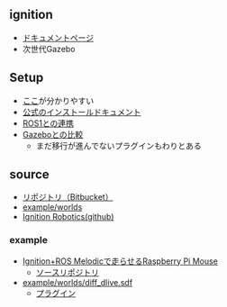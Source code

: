 ## ignition
  - [ドキュメントページ](https://ignitionrobotics.org/docs)
  - 次世代Gazebo

## Setup
  - [ここ](https://products.rt-net.jp/micromouse/archives/8764)が分かりやすい
  - [公式のインストールドキュメント](https://ignitionrobotics.org/docs/citadel)
  - [ROS1との連携](https://ignitionrobotics.org/docs/citadel/ros_integration)
  - [Gazeboとの比較](https://ignitionrobotics.org/docs/citadel/comparison)
    - まだ移行が進んでないプラグインもわりとある

## source
  - [リポジトリ（Bitbucket）](https://bitbucket.org/ignitionrobotics/ign-gazebo/src/default/)
  - [example/worlds](https://bitbucket.org/ignitionrobotics/ign-gazebo/src/default/examples/worlds/)
  - [Ignition Robotics(github)](https://github.com/ignitionrobotics/)

### example
  - [Ignition+ROS Melodicで走らせるRaspberry Pi Mouse](https://products.rt-net.jp/micromouse/archives/8833)
    - [ソースリポジトリ](https://github.com/Tiryoh/ros_ign_gazebo_raspimouse)
  - [example/worlds/diff_dlive.sdf](https://bitbucket.org/ignitionrobotics/ign-gazebo/src/default/examples/worlds/diff_drive.sdf)
    - [プラグイン](https://bitbucket.org/ignitionrobotics/ign-gazebo/src/default/src/systems/diff_drive/)